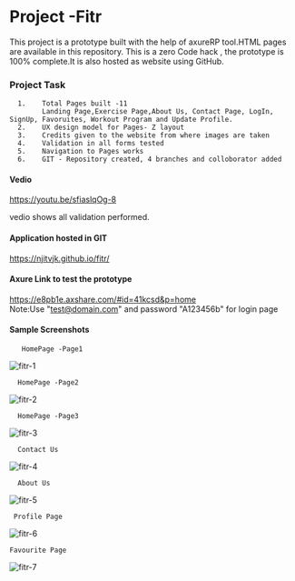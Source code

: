 # Project -Fitr
This project is a prototype built with the help of axureRP tool.HTML pages are available in this repository. This is a zero Code hack , the prototype is 100% complete.It is also hosted as website using GitHub.
### Project Task
      1.    Total Pages built -11
            Landing Page,Exercise Page,About Us, Contact Page, LogIn, SignUp, Favoruites, Workout Program and Update Profile.
      2.    UX design model for Pages- Z layout 
      3.    Credits given to the website from where images are taken
      4.    Validation in all forms tested 
      5.    Navigation to Pages works
      6.    GIT - Repository created, 4 branches and colloborator added
      
#### Vedio 
https://youtu.be/sfiaslqOg-8

vedio shows all validation performed. 

#### Application hosted in GIT
 https://njitvjk.github.io/fitr/

#### Axure Link to test the prototype
https://e8pb1e.axshare.com/#id=41kcsd&p=home </br>
Note:Use "test@domain.com" and password "A123456b" for login page


#### Sample Screenshots

       HomePage -Page1
![fitr-1](https://user-images.githubusercontent.com/90334123/155861125-55978230-66ff-4e62-98f2-0664d260059f.JPG)

      HomePage -Page2
![fitr-2](https://user-images.githubusercontent.com/90334123/155861148-e32d2470-1382-4c65-8cfe-696242b6fc2d.JPG)

      HomePage -Page3
![fitr-3](https://user-images.githubusercontent.com/90334123/155861151-b73a1df9-985d-466c-b3f7-c7cbd1260657.JPG)
</br>

      Contact Us 
![fitr-4](https://user-images.githubusercontent.com/90334123/155861277-bbb2a01d-3286-4e74-93b8-8381cebc6ecc.JPG)

      About Us
![fitr-5](https://user-images.githubusercontent.com/90334123/155861297-1e39289b-3a23-4588-a52f-249058745b23.JPG)

     Profile Page
![fitr-6](https://user-images.githubusercontent.com/90334123/155861331-cc756de0-876a-4f47-9035-d8fe617042c6.JPG)

    Favourite Page

![fitr-7](https://user-images.githubusercontent.com/90334123/155861338-f6e0f07a-d698-4c06-be3b-7f55b63f63e2.JPG)



